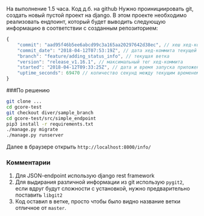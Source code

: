 На выполнение 1.5 часа. Код д.б. на github
Нужно проинициировать git, создать новый пустой проект на django.
В этом проекте необходимо реализовать ендпоинт, который будет выводить следующую информацию в соответствии с созданным репозиторием:
```javascript
{
    "commit": "aad95f46b5ee6abcd99c3a165aa20297642d38ec", // хеш хед-коммита текущей ветки
    "commit_date": "2018-04-12T07:53:19Z", // дата хед-коммита текущей ветки
    "branch": "feature/adding_status_info", // текущая ветка
    "version": "release_v1.16.1", // максимальный тег хед-коммита
    "started": "2018-04-12T09:33:25Z", // дата и время запуска приложения
    "uptime_seconds": 69470 // количество секунд между текущим временем на момент запроса и started
}
```
###По решению
```bash
git clone ...
cd gcore-test
git checkout diver/sample_branch
cd gcore-test/src/simple_endpoint
pip3 install -r requirements.txt
./manage.py migrate
./manage.py runserver
```
Далее в браузере открыть `http://localhost:8000/info/`

### Комментарии
1. Для JSON-endpoint использую django rest framework
2. Для выдирания различной информации из git использую `pygit2`, если вдруг будут сложности с установкой, нужно предварительно поставить `libgit2`
3. Код оставил в ветке, просто чтобы было видно название ветки отличное от `master`.